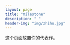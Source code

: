 ```yaml
---
layout: page
title: "milestone"
description: " "
header-img: "img/zhihu.jpg"
---
```


这个页面放置你的代表作。






